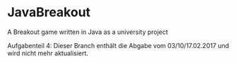 # JavaBreakout
A Breakout game written in Java as a university project

Aufgabenteil 4: Dieser Branch enthält die Abgabe vom 03/10/17.02.2017 und wird nicht mehr aktualisiert.
